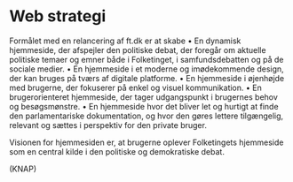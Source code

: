 # Web strategi

Formålet med en relancering af ft.dk er at skabe
•    En dynamisk hjemmeside, der afspejler den politiske debat, der foregår om aktuelle politiske temaer og
     emner både i Folketinget, i samfundsdebatten og på de sociale medier. 
•    En hjemmeside i et moderne og imødekommende design, der kan bruges på tværs af digitale platforme. 
•    En hjemmeside i øjenhøjde med brugerne, der fokuserer på enkel og visuel kommunikation. 
•    En brugerorienteret hjemmeside, der tager udgangspunkt i brugernes behov og besøgsmønstre. 
•    En hjemmeside hvor det bliver let og hurtigt at finde den parlamentariske dokumentation, og hvor den
     gøres lettere tilgængelig, relevant og sættes i perspektiv for den private bruger.

Visionen for hjemmesiden er, at brugerne oplever Folketingets hjemmeside som en central kilde i den politiske og demokratiske debat.

(KNAP)